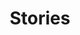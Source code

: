 ---
draft: true
title: Stories
description: 'Stories from Asheville Ecological Services Field Office.'
hero:
    name: rainbow-trout-angler.jpg
    alt: 'A colorful trout in hand with a smiling angler in the background.'
    caption: 'Beautiful rainbow trout. <a href="https://flic.kr/p/8QET9A">Photo</a> by <a href="https://www.flickr.com/photos/palmit/">Cale Bruckner</a>, <a href="https://creativecommons.org/licenses/by-nc/2.0/">CC BY-NC 2.0</a>.'
    link: 'https://flic.kr/p/8QET9A'
    position: '75% 40%'
nav: Stories
type: field-station
query: 'Asheville Ecological Services Field Office'
section: articles
tags:
    - 'Asheville Ecological Services Field Office'
updated: 'August 23rd, 2018'
---